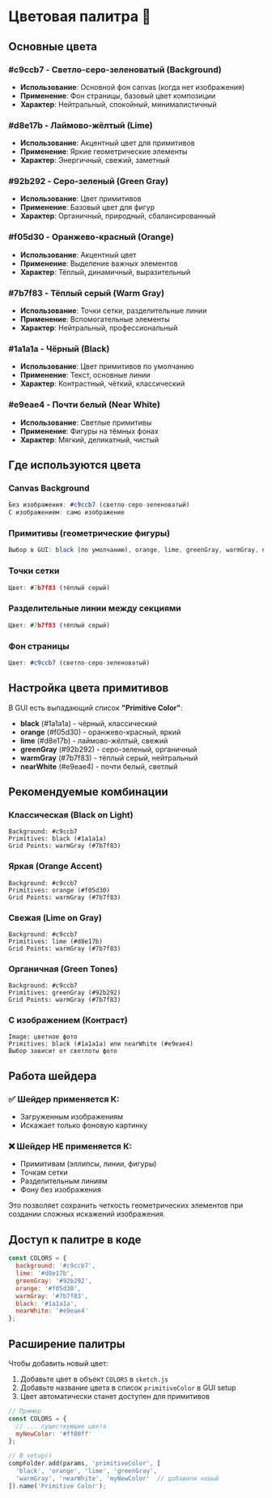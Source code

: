 # Цветовая палитра 🎨

## Основные цвета

### #c9ccb7 - Светло-серо-зеленоватый (Background)
- **Использование**: Основной фон canvas (когда нет изображения)
- **Применение**: Фон страницы, базовый цвет композиции
- **Характер**: Нейтральный, спокойный, минималистичный

### #d8e17b - Лаймово-жёлтый (Lime)
- **Использование**: Акцентный цвет для примитивов
- **Применение**: Яркие геометрические элементы
- **Характер**: Энергичный, свежий, заметный

### #92b292 - Серо-зеленый (Green Gray)
- **Использование**: Цвет примитивов
- **Применение**: Базовый цвет для фигур
- **Характер**: Органичный, природный, сбалансированный

### #f05d30 - Оранжево-красный (Orange)
- **Использование**: Акцентный цвет
- **Применение**: Выделение важных элементов
- **Характер**: Тёплый, динамичный, выразительный

### #7b7f83 - Тёплый серый (Warm Gray)
- **Использование**: Точки сетки, разделительные линии
- **Применение**: Вспомогательные элементы
- **Характер**: Нейтральный, профессиональный

### #1a1a1a - Чёрный (Black)
- **Использование**: Цвет примитивов по умолчанию
- **Применение**: Текст, основные линии
- **Характер**: Контрастный, чёткий, классический

### #e9eae4 - Почти белый (Near White)
- **Использование**: Светлые примитивы
- **Применение**: Фигуры на тёмных фонах
- **Характер**: Мягкий, деликатный, чистый

## Где используются цвета

### Canvas Background
```javascript
Без изображения: #c9ccb7 (светло-серо-зеленоватый)
С изображением: само изображение
```

### Примитивы (геометрические фигуры)
```javascript
Выбор в GUI: black (по умолчанию), orange, lime, greenGray, warmGray, nearWhite
```

### Точки сетки
```javascript
Цвет: #7b7f83 (тёплый серый)
```

### Разделительные линии между секциями
```javascript
Цвет: #7b7f83 (тёплый серый)
```

### Фон страницы
```javascript
Цвет: #c9ccb7 (светло-серо-зеленоватый)
```

## Настройка цвета примитивов

В GUI есть выпадающий список **"Primitive Color"**:

- **black** (#1a1a1a) - чёрный, классический
- **orange** (#f05d30) - оранжево-красный, яркий
- **lime** (#d8e17b) - лаймово-жёлтый, свежий
- **greenGray** (#92b292) - серо-зеленый, органичный
- **warmGray** (#7b7f83) - тёплый серый, нейтральный
- **nearWhite** (#e9eae4) - почти белый, светлый

## Рекомендуемые комбинации

### Классическая (Black on Light)
```
Background: #c9ccb7
Primitives: black (#1a1a1a)
Grid Points: warmGray (#7b7f83)
```

### Яркая (Orange Accent)
```
Background: #c9ccb7
Primitives: orange (#f05d30)
Grid Points: warmGray (#7b7f83)
```

### Свежая (Lime on Gray)
```
Background: #c9ccb7
Primitives: lime (#d8e17b)
Grid Points: warmGray (#7b7f83)
```

### Органичная (Green Tones)
```
Background: #c9ccb7
Primitives: greenGray (#92b292)
Grid Points: warmGray (#7b7f83)
```

### С изображением (Контраст)
```
Image: цветное фото
Primitives: black (#1a1a1a) или nearWhite (#e9eae4)
Выбор зависит от светлоты фото
```

## Работа шейдера

### ✅ Шейдер применяется К:
- Загруженным изображениям
- Искажает только фоновую картинку

### ❌ Шейдер НЕ применяется К:
- Примитивам (эллипсы, линии, фигуры)
- Точкам сетки
- Разделительным линиям
- Фону без изображения

Это позволяет сохранить четкость геометрических элементов при создании сложных искажений изображения.

## Доступ к палитре в коде

```javascript
const COLORS = {
  background: '#c9ccb7',
  lime: '#d8e17b',
  greenGray: '#92b292',
  orange: '#f05d30',
  warmGray: '#7b7f83',
  black: '#1a1a1a',
  nearWhite: '#e9eae4'
};
```

## Расширение палитры

Чтобы добавить новый цвет:

1. Добавьте цвет в объект `COLORS` в `sketch.js`
2. Добавьте название цвета в список `primitiveColor` в GUI setup
3. Цвет автоматически станет доступен для примитивов

```javascript
// Пример
const COLORS = {
  // ... существующие цвета
  myNewColor: '#ff00ff'
};

// В setup()
compFolder.add(params, 'primitiveColor', [
  'black', 'orange', 'lime', 'greenGray', 
  'warmGray', 'nearWhite', 'myNewColor'  // добавили новый
]).name('Primitive Color');
```
